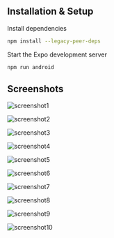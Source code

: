 ## Installation & Setup

Install dependencies

``` sh
npm install --legacy-peer-deps
```
Start the Expo development server

``` sh
npm run android
```

## Screenshots

![screenshot1](screenshots/screenshot1.png)

![screenshot2](screenshots/screenshot2.png)

![screenshot3](screenshots/screenshot3.png)

![screenshot4](screenshots/screenshot4.png)

![screenshot5](screenshots/screenshot5.png)

![screenshot6](screenshots/screenshot6.png)

![screenshot7](screenshots/screenshot7.png)

![screenshot8](screenshots/screenshot8.png)

![screenshot9](screenshots/screenshot9.png)

![screenshot10](screenshots/screenshot10.png)
